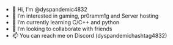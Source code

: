 - 👋 Hi, I’m @dyspandemic4832
- 👀 I’m interested in gaming, pr0ramm1g and Server hosting
- 🌱 I’m currently learning C/C++ and python
- 💞️ I’m looking to collaborate with friends
- 📫 You can reach me on Discord (dyspandemichashtag4832)
